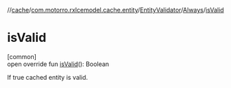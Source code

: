 //[cache](../../../../index.md)/[com.motorro.rxlcemodel.cache.entity](../../index.md)/[EntityValidator](../index.md)/[Always](index.md)/[isValid](is-valid.md)

# isValid

[common]\
open override fun [isValid](is-valid.md)(): Boolean

If true cached entity is valid.

